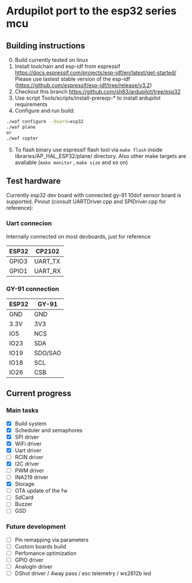 


# Ardupilot port to the esp32 series mcu



## Building instructions
0. Build currently tested on linux
1. Install toolchain and esp-idf from espressif https://docs.espressif.com/projects/esp-idf/en/latest/get-started/
Please use lastest stable version of the esp-idf (https://github.com/espressif/esp-idf/tree/release/v3.2)
2. Checkout this branch https://github.com/sh83/ardupilot/tree/esp32
3. Use script Tools/scripts/install-prereqs-* to install ardupilot requirements
4. Configure and run build:
```bash
./waf configure --board=esp32
./waf plane
or
./waf copter
```
5. To flash binary use espressif flash tool via `make flash` inside libraries/AP_HAL_ESP32/plane/ directory. Also other make targets are avaliable (`make monitor` , `make size` and so on) 

## Test hardware
Currently esp32 dev board with connected gy-91 10dof sensor board is supported. Pinout (consult UARTDriver.cpp and SPIDriver.cpp for reference):
### Uart connecion
Internally connected on most devboards, just for reference

| ESP32 | CP2102 |
| --- | --- |
| GPIO3 | UART_TX |
| GPIO1 | UART_RX |


### GY-91 connection
|ESP32|GY-91|
|---|---|
|GND|GND|
|3.3V|3V3|
|IO5|NCS|
|IO23|SDA|
|IO19|SDO/SAO|
|IO18|SCL|
|IO26|CSB|


## Current progress
### Main tasks
- [x] Build system
- [x] Scheduler and semaphores
- [x] SPI driver
- [x] WiFi driver
- [x] Uart driver
- [ ] RCIN driver
- [x] I2C driver
- [ ] PWM driver
- [ ] INA219 driver
- [x] Storage
- [ ] OTA update of the fw
- [ ] SdCard
- [ ] Buzzer
- [ ] GSD

### Future development
- [ ] Pin remapping via parameters
- [ ] Custom boards build
- [ ] Perfomance optimization
- [ ] GPIO driver
- [ ] AnalogIn driver
- [ ] DShot driver / 4way pass / esc telemetry / ws2812b led
